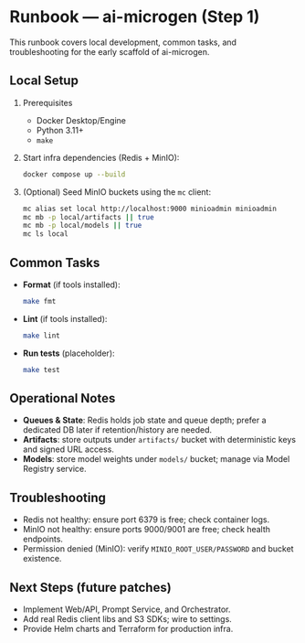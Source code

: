 
# Runbook — ai-microgen (Step 1)

This runbook covers local development, common tasks, and troubleshooting for
the early scaffold of ai-microgen.

## Local Setup

1. Prerequisites
   - Docker Desktop/Engine
   - Python 3.11+
   - `make`

2. Start infra dependencies (Redis + MinIO):
   ```bash
   docker compose up --build
   ```

3. (Optional) Seed MinIO buckets using the `mc` client:
   ```bash
   mc alias set local http://localhost:9000 minioadmin minioadmin
   mc mb -p local/artifacts || true
   mc mb -p local/models || true
   mc ls local
   ```

## Common Tasks

- **Format** (if tools installed):
  ```bash
  make fmt
  ```
- **Lint** (if tools installed):
  ```bash
  make lint
  ```
- **Run tests** (placeholder):
  ```bash
  make test
  ```

## Operational Notes

- **Queues & State**: Redis holds job state and queue depth; prefer a
  dedicated DB later if retention/history are needed.
- **Artifacts**: store outputs under `artifacts/` bucket with deterministic
  keys and signed URL access.
- **Models**: store model weights under `models/` bucket; manage via
  Model Registry service.

## Troubleshooting

- Redis not healthy: ensure port 6379 is free; check container logs.
- MinIO not healthy: ensure ports 9000/9001 are free; check health endpoints.
- Permission denied (MinIO): verify `MINIO_ROOT_USER/PASSWORD` and bucket
  existence.

## Next Steps (future patches)

- Implement Web/API, Prompt Service, and Orchestrator.
- Add real Redis client libs and S3 SDKs; wire to settings.
- Provide Helm charts and Terraform for production infra.
